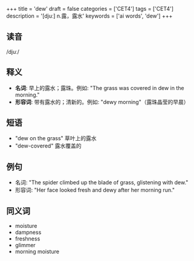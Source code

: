 +++
title = 'dew'
draft = false
categories = ['CET4']
tags = ['CET4']
description = '[djuː] n.露，露水'
keywords = ['ai words', 'dew']
+++

## 读音
/djuː/

## 释义
- **名词**: 早上的露水；露珠。例如: "The grass was covered in dew in the morning."
- **形容词**: 带有露水的；清新的。例如: "dewy morning"（露珠晶莹的早晨）

## 短语
- "dew on the grass" 草叶上的露水
- "dew-covered" 露水覆盖的

## 例句
- 名词: "The spider climbed up the blade of grass, glistening with dew."
- 形容词: "Her face looked fresh and dewy after her morning run."

## 同义词
- moisture
- dampness
- freshness
- glimmer
- morning moisture

